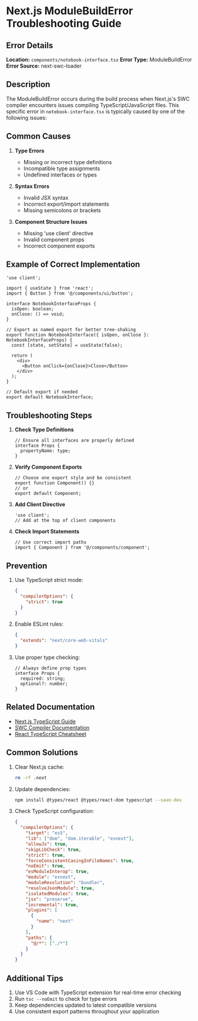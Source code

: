 # Next.js ModuleBuildError Troubleshooting Guide

## Error Details

**Location:** `components/notebook-interface.tsx`
**Error Type:** ModuleBuildError
**Error Source:** next-swc-loader

## Description

The ModuleBuildError occurs during the build process when Next.js's SWC compiler encounters issues compiling TypeScript/JavaScript files. This specific error in `notebook-interface.tsx` is typically caused by one of the following issues:

## Common Causes

1. **Type Errors**
   - Missing or incorrect type definitions
   - Incompatible type assignments
   - Undefined interfaces or types

2. **Syntax Errors**
   - Invalid JSX syntax
   - Incorrect export/import statements
   - Missing semicolons or brackets

3. **Component Structure Issues**
   - Missing 'use client' directive
   - Invalid component props
   - Incorrect component exports

## Example of Correct Implementation

```tsx
'use client';

import { useState } from 'react';
import { Button } from '@/components/ui/button';

interface NotebookInterfaceProps {
  isOpen: boolean;
  onClose: () => void;
}

// Export as named export for better tree-shaking
export function NotebookInterface({ isOpen, onClose }: NotebookInterfaceProps) {
  const [state, setState] = useState(false);

  return (
    <div>
      <Button onClick={onClose}>Close</Button>
    </div>
  );
}

// Default export if needed
export default NotebookInterface;
```

## Troubleshooting Steps

1. **Check Type Definitions**
   ```tsx
   // Ensure all interfaces are properly defined
   interface Props {
     propertyName: type;
   }
   ```

2. **Verify Component Exports**
   ```tsx
   // Choose one export style and be consistent
   export function Component() {}
   // or
   export default Component;
   ```

3. **Add Client Directive**
   ```tsx
   'use client';
   // Add at the top of client components
   ```

4. **Check Import Statements**
   ```tsx
   // Use correct import paths
   import { Component } from '@/components/component';
   ```

## Prevention

1. Use TypeScript strict mode:
   ```json
   {
     "compilerOptions": {
       "strict": true
     }
   }
   ```

2. Enable ESLint rules:
   ```json
   {
     "extends": "next/core-web-vitals"
   }
   ```

3. Use proper type checking:
   ```tsx
   // Always define prop types
   interface Props {
     required: string;
     optional?: number;
   }
   ```

## Related Documentation

- [Next.js TypeScript Guide](https://nextjs.org/docs/basic-features/typescript)
- [SWC Compiler Documentation](https://swc.rs/docs/configuration/compilation)
- [React TypeScript Cheatsheet](https://react-typescript-cheatsheet.netlify.app/)

## Common Solutions

1. Clear Next.js cache:
   ```bash
   rm -rf .next
   ```

2. Update dependencies:
   ```bash
   npm install @types/react @types/react-dom typescript --save-dev
   ```

3. Check TypeScript configuration:
   ```json
   {
     "compilerOptions": {
       "target": "es5",
       "lib": ["dom", "dom.iterable", "esnext"],
       "allowJs": true,
       "skipLibCheck": true,
       "strict": true,
       "forceConsistentCasingInFileNames": true,
       "noEmit": true,
       "esModuleInterop": true,
       "module": "esnext",
       "moduleResolution": "bundler",
       "resolveJsonModule": true,
       "isolatedModules": true,
       "jsx": "preserve",
       "incremental": true,
       "plugins": [
         {
           "name": "next"
         }
       ],
       "paths": {
         "@/*": ["./*"]
       }
     }
   }
   ```

## Additional Tips

1. Use VS Code with TypeScript extension for real-time error checking
2. Run `tsc --noEmit` to check for type errors
3. Keep dependencies updated to latest compatible versions
4. Use consistent export patterns throughout your application